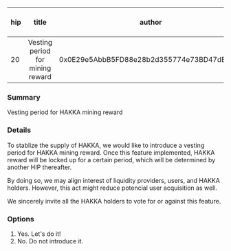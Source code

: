 | hip | title | author | created | duration | Snapshot Block Number |
|----------|:----------:|:----------:|:----------:|:----------:|:----------:|
| 20 | Vesting period for mining reward | 0x0E29e5AbbB5FD88e28b2d355774e73BD47dE3bcd | 2020-09-29 12:30 | 1 | 11002222 |

### Summary
Vesting period for HAKKA mining reward

### Details

To stablize the supply of HAKKA, we would like to introduce a vesting period for HAKKA mining reward. Once this feature implemented, HAKKA reward will be locked up for a certain period, which will be determined by another HIP thereafter.

By doing so, we may align interest of liquidity providers, users, and HAKKA holders. However, this act might reduce potencial user acquisition as well.

We sincerely invite all the HAKKA holders to vote for or against this feature.

### Options
1. Yes. Let's do it!
2. No. Do not introduce it.
